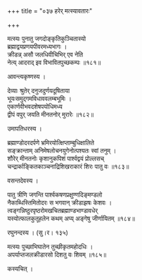 +++
title = "०३७ हरेर् मत्स्यावतारः"

+++


मत्स्यः पुनातु जगदोङ्कृतिकुञ्चितास्यो  
ब्रह्माद्वयप्रणयपीवरमध्यभागः ।  
क्रीडन्न् असौ जलधिवीचिभिर् एव नेति  
नेत्य् आदराद् इव विभावितपुच्छकम्पः ॥१८१॥  


आवन्त्यकृष्णस्य ।  


देव्याः श्रुतेर् दनुजदुर्णयदूषिताया  
भूयःसमुद्गमविधाववलम्बभूमिः ।  
एकार्णवीभवदशेषपयोधिमध्य  
द्वीपं वपुर् जयति मीनतनोर् मुरारेः ॥१८२॥  


उमापतिधरस्य ।  


ब्रह्माण्डोदरदर्पणे भ्रमिरयोत्क्षिप्ताम्बुधिक्षालिते  
सङ्क्रान्ताम् अनिमेषलोचनयुगेनोत्पश्यतः स्वां तनुम् ।  
शौरेर् मीनतनोः कृशानुकपिशं पार्श्वद्वयं प्रोल्लसच्  
चन्द्रार्काङ्कितकाञ्चनाद्रिशिखराकारं शिरः पातु वः ॥१८३॥  


वसन्तदेवस्य ।  


पातु त्रीणि जगन्ति पार्श्वकषणप्रक्षुण्णदिङ्मण्डलो  
नैकाब्धिस्तिमितोदरः स भगवान् क्रीडाझषः केशवः ।  
त्वङ्गन्निष्ठुरपृष्ठरोमखचितब्रह्माण्डभाण्डावधेर्  
यस्योत्फालकुतूहलेन कथम् अप्य् अङ्गेषु जीर्णायितम् ॥१८४॥  


रघुनन्दस्य । (सु।र। १३५)  


मत्स्यः पुच्छाभिघातेन तुच्छीकृतमहोदधिः ।  
अपर्याप्तजलक्रीडारसो दिशतु वः शिवम् ॥१८५॥  


कस्यचित् ।   

